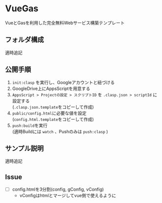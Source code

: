 # VueGas
VueとGasを利用した完全無料Webサービス構築テンプレート

## フォルダ構成
適時追記
## 公開手順
1. `init:clasp` を実行し、Googleアカウントと紐づける
2. GoogleDrive上にAppsScriptを用意する
3. `AppsScript > Projectの設定 > スクリプトID` を `.clasp.json > scriptId` に設定する  
  (`.clasp.json.template`をコピーして作成)
4. `public/config.html`に必要な値を設定  
  (`config.html.template`をコピーして作成)
5. `push:build`を実行  
   (適時Buildには `watch` 、Pushのみは `push:clasp` )
## サンプル説明
適時追記
## Issue
- [ ] config.htmlを3分割(config, gConfig, vConfig)
  - vConfigはhtmlとマージしてvue側で使えるように